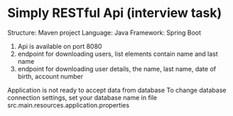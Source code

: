 # Simply RESTful Api (interview task)

Structure: Maven project
Language: Java
Framework: Spring Boot

1. Api is available on port 8080 
2. endpoint for downloading users, list elements contain name and last name
3. endpoint for downloading user details, the name, last name, date of birth, account number

Application is not ready to accept data from database
To change database connection settings, set your database name in file src.main.resources.application.properties
